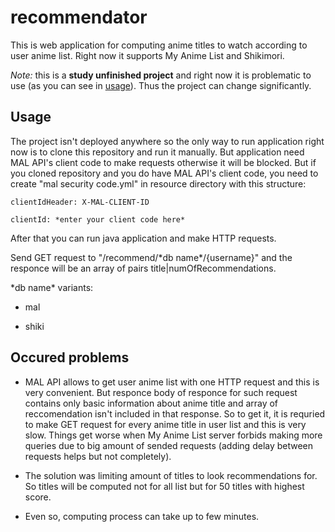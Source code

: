 # recommendator
 
This is web application for computing anime titles to watch according to user anime list. Right now it supports My Anime List and Shikimori.

*Note:* this is a **study unfinished project** and right now it is problematic to use (as you can see in [usage](#usage)). Thus the project can change significantly.

## Usage

The project isn't deployed anywhere so the only way to run application right now is to clone this repository and run it manually. But application need MAL API's client code to make requests otherwise it will be blocked. But if you cloned repository and you do have MAL API's client code, you need to create "mal security code.yml" in resource directory with this structure:

``clientIdHeader: X-MAL-CLIENT-ID``

``clientId: *enter your client code here*``

After that you can run java application and make HTTP requests.

Send GET request to "/recommend/\*db name\*/{username}" and the responce will be an array of pairs title|numOfRecommendations.

\*db name\* variants:

- mal

- shiki

## Occured problems

- MAL API allows to get user anime list with one HTTP request and this is very convenient. But responce body of responce for such request contains only basic information about anime title and array of reccomendation isn't included in that response. So to get it, it is requried to make GET request for every anime title in user list and this is very slow. Things get worse when My Anime List server forbids making more queries due to big amount of sended requests (adding delay between requests helps but not completely).

- The solution was limiting amount of titles to look recommendations for. So titles will be computed not for all list but for 50 titles with highest score.

- Even so, computing process can take up to few minutes.
